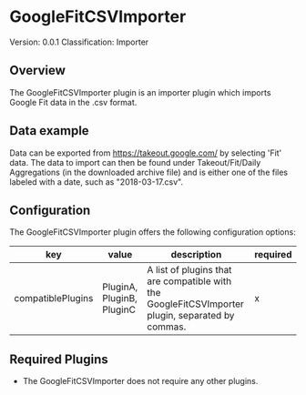 # GoogleFitCSVImporter
Version: 0.0.1
Classification: Importer

Overview
-----
The GoogleFitCSVImporter plugin is an importer plugin which imports Google Fit data in the .csv format.

Data example
-----
Data can be exported from https://takeout.google.com/ by selecting 'Fit' data. The data to import can then be found under Takeout/Fit/Daily Aggregations (in the downloaded archive file) and is either one of the files labeled with a date, such as "2018-03-17.csv".

Configuration
-----
The GoogleFitCSVImporter plugin offers the following configuration options:

| key  | value | description | required |
| ------------- | ------------- |  ------------- | ------------- |
| compatiblePlugins | PluginA, PluginB, PluginC | A list of plugins that are compatible with the GoogleFitCSVImporter plugin, separated by commas. | x

Required Plugins
-----
 - The GoogleFitCSVImporter does not require any other plugins.